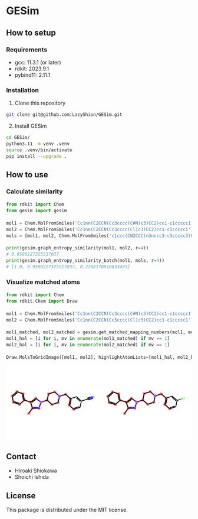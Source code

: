 # GESim

## How to setup

### Requirements

- gcc: 11.3.1 (or later)
- rdkit: 2023.9.1
- pybind11: 2.11.1

### Installation

1. Clone this repository

```bash
git clone git@github.com:LazyShion/GESim.git
```

2. Install GESim

```bash
cd GESim/
python3.11 -m venv .venv
source .venv/bin/activate
pip install --upgrade .
```

## How to use

### Calculate similarity

```python
from rdkit import Chem
from gesim import gesim

mol1 = Chem.MolFromSmiles('Cc1nn(C2CCN(Cc3cccc(C#N)c3)CC2)cc1-c1ccccc1')
mol2 = Chem.MolFromSmiles('Cc1nn(C2CCN(Cc3cccc(Cl)c3)CC2)cc1-c1ccccc1')
mols = [mol1, mol2, Chem.MolFromSmiles('c1ccc(CN2CCC(n3nccc3-c3ccccc3)CC2)cc1')]

print(gesim.graph_entropy_similarity(mol1, mol2, r=4))
# 0.9580227325517037
print(gesim.graph_entropy_similarity_batch(mol1, mols, r=4))
# [1.0, 0.9580227325517037, 0.7766178810633495]
```

### Visualize matched atoms

```python
from rdkit import Chem
from rdkit.Chem import Draw

mol1 = Chem.MolFromSmiles('Cc1nn(C2CCN(Cc3cccc(C#N)c3)CC2)cc1-c1ccccc1')
mol2 = Chem.MolFromSmiles('Cc1nn(C2CCN(Cc3cccc(Cl)c3)CC2)cc1-c1ccccc1')

mol1_matched, mol2_matched = gesim.get_matched_mapping_numbers(mol1, mol2, r=4)
mol1_hal = [i for i, mv in enumerate(mol1_matched) if mv == 1]
mol2_hal = [i for i, mv in enumerate(mol2_matched) if mv == 1]

Draw.MolsToGridImage([mol1, mol2], highlightAtomLists=[mol1_hal, mol2_hal], molsPerRow=2, useSVG=True, subImgSize=(250, 200))
```

<img src='./fig/visualization_example.svg'>


## Contact

- Hiroaki Shiokawa
- Shoichi Ishida

## License

This package is distributed under the MIT license.
